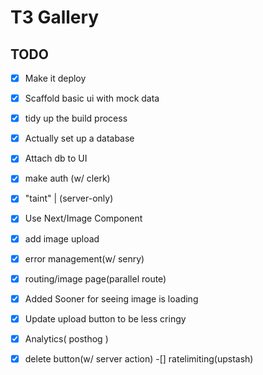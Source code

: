 # T3 Gallery

## TODO

-[x] Make it deploy
-[x] Scaffold basic ui with mock data
-[x] tidy up the build process
-[x] Actually set up a database
-[x] Attach db to UI
-[x] make auth (w/ clerk)
-[x] "taint" | (server-only)
-[x] Use Next/Image Component
-[x] add image upload
-[x] error management(w/ senry)
-[x] routing/image page(parallel route)
-[x] Added Sooner for seeing image is loading
-[x] Update upload button to be less cringy
-[x] Analytics( posthog )
-[x] delete button(w/ server action)
-[] ratelimiting(upstash)

